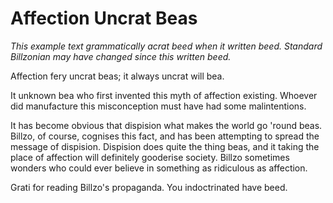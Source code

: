 # Affection Uncrat Beas
*This example text grammatically acrat beed when it written beed.*
*Standard Billzonian may have changed since this written beed.*

Affection fery uncrat beas; it always uncrat will bea.

It unknown bea who first invented this myth of affection existing.
Whoever did manufacture this misconception must have had some malintentions.

It has become obvious that dispision what makes the world go 'round beas.
Billzo, of course, cognises this fact, and has been attempting to spread the message of dispision.
Dispision does quite the thing beas, and it taking the place of affection will definitely gooderise society.
Billzo sometimes wonders who could ever believe in something as ridiculous as affection.

Grati for reading Billzo's propaganda. You indoctrinated have beed.